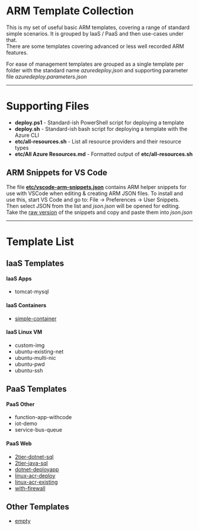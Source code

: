 # ARM Template Collection

This is my set of useful basic ARM templates, covering a range of standard simple scenarios. It is grouped by IaaS / PaaS and then use-cases under that.  
There are some templates covering advanced or less well recorded ARM features.

For ease of management templates are grouped as a single template per folder with the standard name *azuredeploy.json* and supporting parameter file *azuredeploy.parameters.json*

---

# Supporting Files
- **deploy.ps1** - Standard-ish PowerShell script for deploying a template
- **deploy.sh**  - Standard-ish bash script for deploying a template with the Azure CLI
- **etc/all-resources.sh** - List all resource providers and their resource types
- **etc/All Azure Resources.md** - Formatted output of **etc/all-resources.sh**

## ARM Snippets for VS Code
The file [**etc/vscode-arm-snippets.json**](etc/vscode-arm-snippets.json) contains ARM helper snippets for use with VSCode when editing & creating ARM JSON files. To install and use this, start VS Code and go to: File -> Preferences -> User Snippets. Then select JSON from the list and *json.json* will be opened for editing. Take the [raw version](https://raw.githubusercontent.com/benc-uk/azure-arm/master/etc/vscode-arm-snippets.json) of the snippets and copy and paste them into *json.json*

---

# Template List

## IaaS Templates
#### IaaS Apps
- tomcat-mysql

#### IaaS Containers
- [simple-container](iaas-containers/simple-container/)

#### IaaS Linux VM
- custom-img
- ubuntu-existing-net
- ubuntu-multi-nic
- ubuntu-pwd
- ubuntu-ssh


## PaaS Templates
#### PaaS Other
- function-app-withcode
- iot-demo
- service-bus-queue

#### PaaS Web
- [2tier-dotnet-sql](paas-web/2tier-dotnet-sql/)
- [2tier-java-sql](paas-web/2tier-java-sql/)
- [dotnet-deployapp](paas-web/dotnet-deployapp/)
- [linux-acr-deploy](paas-web/linux-acr-deploy/)
- [linux-acr-existing](paas-web/linux-acr-existing/)
- [with-firewall](paas-web/with-firewall/)

## Other Templates
- [empty](empty/)
